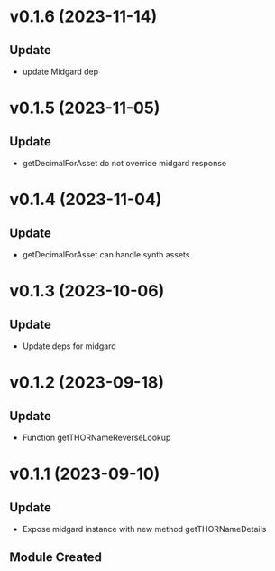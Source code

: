 # v0.1.6 (2023-11-14)

## Update

- update Midgard dep

# v0.1.5 (2023-11-05)

## Update

- getDecimalForAsset do not override midgard response

# v0.1.4 (2023-11-04)

## Update

- getDecimalForAsset can handle synth assets

# v0.1.3 (2023-10-06)

## Update

- Update deps for midgard

# v0.1.2 (2023-09-18)

## Update

- Function getTHORNameReverseLookup

# v0.1.1 (2023-09-10)

## Update

- Expose midgard instance with new method getTHORNameDetails

## Module Created
